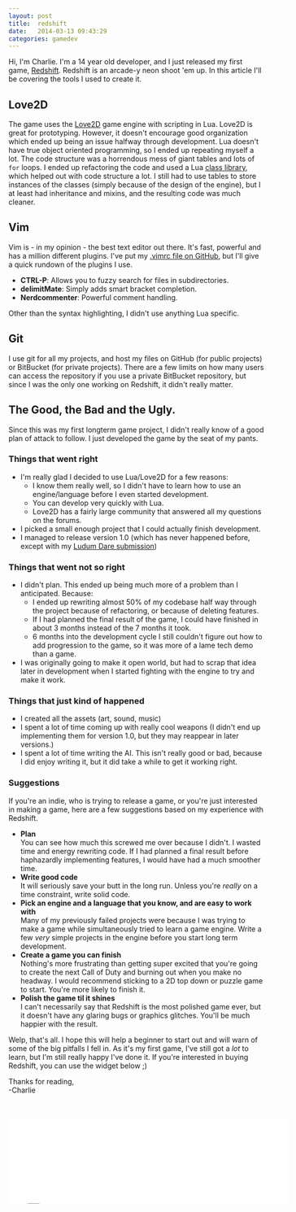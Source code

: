 ```yaml
---
layout: post
title:  redshift
date:   2014-03-13 09:43:29
categories: gamedev
---
```


Hi, I'm Charlie. I'm a 14 year old developer, and I just released my first game, [Redshift](http://ninjacharlie.itch.io/redshift).
Redshift is an arcade-y neon shoot 'em up. In this article I'll be covering the tools I used to create it.

## Love2D
The game uses the [Love2D](http://love2d.org) game engine with scripting in Lua. Love2D is great for prototyping. However, it doesn't encourage good organization
which ended up being an issue halfway through development. Lua doesn't have true object oriented programming, so I ended up repeating myself a lot. The code structure was a horrendous mess
of giant tables and lots of `for` loops. I ended up refactoring the code and used a Lua [class library](https://github.com/kikito/middleclass), which helped out with code structure a lot.
I still had to use tables to store instances of the classes (simply because of the design of the engine), but I at least had inheritance and mixins, and the resulting code was much cleaner.

## Vim
Vim is - in my opinion - the best text editor out there. It's fast, powerful and has a million different plugins.
I've put my [.vimrc file on GitHub](https://github.com/charles-l/dotfiles/blob/master/.vimrc), but I'll give a
quick rundown of the plugins I use.

- __CTRL-P__: Allows you to fuzzy search for files in subdirectories.
- __delimitMate__: Simply adds smart bracket completion.
- __Nerdcommenter__: Powerful comment handling.

Other than the syntax highlighting, I didn't use anything Lua specific.

## Git
I use git for all my projects, and host my files on GitHub (for public projects) or BitBucket (for private projects).
There are a few limits on how many users can access the repository if you use a private BitBucket repository, but since
I was the only one working on Redshift, it didn't really matter.

## The Good, the Bad and the Ugly.
Since this was my first longterm game project, I didn't really know of a good plan of attack to follow. I just developed the game by the seat of my pants.

### Things that went right
- I'm really glad I decided to use Lua/Love2D for a few reasons:
  - I know them really well, so I didn't have to learn how to use an engine/language before I even started development.
  - You can develop very quickly with Lua.
  - Love2D has a fairly large community that answered all my questions on the forums.
- I picked a small enough project that I could actually finish development.
- I managed to release version 1.0 (which has never happened before, except with my [Ludum Dare submission](https://github.com/charles-l/oneshotshowdown))

### Things that went not so right
- I didn't plan. This ended up being much more of a problem than I anticipated. Because:
  - I ended up rewriting almost 50% of my codebase half way through the project because of refactoring, or because of deleting features.
  - If I had planned the final result of the game, I could have finished in about 3 months instead of the 7 months it took.
  - 6 months into the development cycle I still couldn't figure out how to add progression to the game, so it was more of a lame tech demo than a game.
- I was originally going to make it open world, but had to scrap that idea later in development when I started fighting with the engine to try and make it work.

### Things that just kind of happened
- I created all the assets (art, sound, music)
- I spent a lot of time coming up with really cool weapons (I didn't end up implementing them for version 1.0, but they may reappear in later versions.)
- I spent a lot of time writing the AI. This isn't really good or bad, because I did enjoy writing it, but it did take a while to get it working right.

### Suggestions
If you're an indie, who is trying to release a game, or you're just interested in making a game, here are a few suggestions based on my experience with Redshift.

- **Plan**<br/> You can see how much this screwed me over because I didn't. I wasted time and energy rewriting code. If I had planned a final result before haphazardly implementing features, I would have had a much smoother time.
- **Write good code**<br/>It will seriously save your butt in the long run. Unless you're *really* on a time constraint, write solid code.
- **Pick an engine and a language that you know, and are easy to work with**<br/>Many of my previously failed projects were because I was trying to make a game while simultaneously tried to learn a game engine. Write a few *very* simple projects in the engine before you start long term development.
- **Create a game you can finish**<br/>Nothing's more frustrating than getting super excited that you're going to create the next Call of Duty and burning out when you make no headway. I would recommend sticking to a 2D top down or puzzle game to start. You're more likely to finish it.
- **Polish the game til it shines**<br/>I can't necessarily say that Redshift is the most polished game ever, but it doesn't have any glaring bugs or graphics glitches. You'll be much happier with the result.


Welp, that's all. I hope this will help a beginner to start out and will warn of some of the big pitfalls I fell in. As it's my first game, I've still got a *lot* to learn, but I'm still really happy I've done it. If you're interested in buying Redshift, you can use the widget below ;)

Thanks for reading,<br/>
\-Charlie

<br/>
<br/>
<iframe src="//itch.io/embed/826" width="552" height="167" frameborder="0"></iframe>

